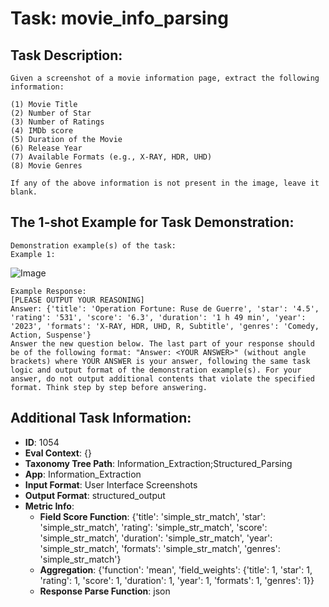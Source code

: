 # Task: movie_info_parsing

## Task Description:

```
Given a screenshot of a movie information page, extract the following information:

(1) Movie Title
(2) Number of Star
(3) Number of Ratings
(4) IMDb score
(5) Duration of the Movie
(6) Release Year
(7) Available Formats (e.g., X-RAY, HDR, UHD)
(8) Movie Genres

If any of the above information is not present in the image, leave it blank.
```

## The 1-shot Example for Task Demonstration:

```
Demonstration example(s) of the task:
Example 1:
```

![Image](movie_info_parsing1.png)

```
Example Response:
[PLEASE OUTPUT YOUR REASONING]
Answer: {'title': 'Operation Fortune: Ruse de Guerre', 'star': '4.5', 'rating': '531', 'score': '6.3', 'duration': '1 h 49 min', 'year': '2023', 'formats': 'X-RAY, HDR, UHD, R, Subtitle', 'genres': 'Comedy, Action, Suspense'}
Answer the new question below. The last part of your response should be of the following format: "Answer: <YOUR ANSWER>" (without angle brackets) where YOUR ANSWER is your answer, following the same task logic and output format of the demonstration example(s). For your answer, do not output additional contents that violate the specified format. Think step by step before answering.
```

## Additional Task Information:

- **ID**: 1054
- **Eval Context**: {}
- **Taxonomy Tree Path**: Information_Extraction;Structured_Parsing
- **App**: Information_Extraction
- **Input Format**: User Interface Screenshots
- **Output Format**: structured_output
- **Metric Info**:
  - **Field Score Function**: {'title': 'simple_str_match', 'star': 'simple_str_match', 'rating': 'simple_str_match', 'score': 'simple_str_match', 'duration': 'simple_str_match', 'year': 'simple_str_match', 'formats': 'simple_str_match', 'genres': 'simple_str_match'}
  - **Aggregation**: {'function': 'mean', 'field_weights': {'title': 1, 'star': 1, 'rating': 1, 'score': 1, 'duration': 1, 'year': 1, 'formats': 1, 'genres': 1}}
  - **Response Parse Function**: json
